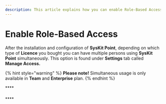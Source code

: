 ```yaml
---
description: This article explains how you can enable Role-Based Access in SysKit Point
---
```


# Enable Role-Based Access

After the installation and configuration of **SysKit Point**, depending on which type of **Licence** you bought you can have multiple persons using **SysKit Point** simultaneously. This option is found under **Settings** tab called **Manage Access.**

{% hint style="warning" %}
**Please note!**                                                                                                                                       Simultaneous usage is only available in **Team** and **Enterprise** plan. 
{% endhint %}



\*\*\*\*

#### 

\*\*\*\*

